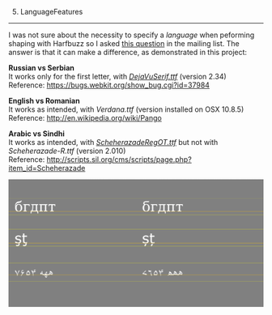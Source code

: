 5. LanguageFeatures
----------------

I was not sure about the necessity to specify a *language* when peforming shaping with Harfbuzz so I asked [this question](http://www.mail-archive.com/harfbuzz@lists.freedesktop.org/msg03194.html) in the mailing list. The answer is that it can make a difference, as demonstrated in this project:  

**Russian vs Serbian**  
It works only for the first letter, with *[DejaVuSerif.ttf](http://dejavu-fonts.org)* (version 2.34)  
Reference: https://bugs.webkit.org/show_bug.cgi?id=37984

**English vs Romanian**  
It works as intended, with *Verdana.ttf* (version installed on OSX 10.8.5)  
Reference: http://en.wikipedia.org/wiki/Pango  

**Arabic vs Sindhi**  
It works as intended, with *[ScheherazadeRegOT.ttf](http://www.google.com/fonts/earlyaccess)* but not with *Scheherazade-R.ttf* (version 2.010)  
Reference: http://scripts.sil.org/cms/scripts/page.php?item_id=Scheherazade  

![Screenshot](screenshot.png)
